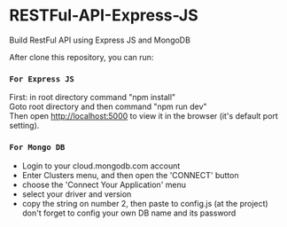 # RESTFul-API-Express-JS
Build RestFul API using Express JS and MongoDB

After clone this repository, you can run:

### `For Express JS`
First: in root directory command "npm install"<br />
Goto root directory and then command "npm run dev" <br/>
Then open [http://localhost:5000](http://localhost:5000) to view it in the browser (it's default port setting).
<br/>

### `For Mongo DB`
- Login to your cloud.mongodb.com account
- Enter Clusters menu, and then open the 'CONNECT' button
- choose the 'Connect Your Application' menu
- select your driver and version
- copy the string on number 2, then paste to config.js (at the project)
  don't forget to config your own DB name and its password

